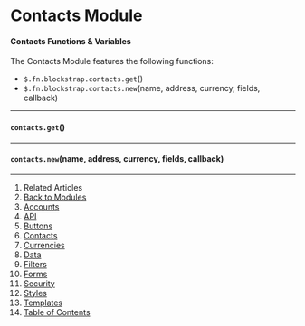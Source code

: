 Contacts Module
===============

#### Contacts Functions & Variables

The Contacts Module features the following functions:

* `$.fn.blockstrap.contacts.get`()
* `$.fn.blockstrap.contacts.new`(name, address, currency, fields, callback)

--------------------------------------------------------------------------------

#### `contacts.get`()

--------------------------------------------------------------------------------

#### `contacts.new`(name, address, currency, fields, callback)

---

1. Related Articles
2. [Back to Modules](../../modules/)
3. [Accounts](../accounts/)
4. [API](../api/)
5. [Buttons](../buttons/)
6. [Contacts](../contacts/)
7. [Currencies](../currencies/)
8. [Data](../data/)
9. [Filters](../filters/)
10. [Forms](../forms/)
11. [Security](../security/)
12. [Styles](../styles/)
13. [Templates](../templates/)
14. [Table of Contents](../../../)
